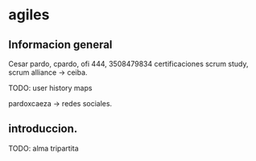 # agiles

## Informacion general
Cesar pardo, cpardo, ofi 444, 3508479834
certificaciones scrum study, scrum alliance -> ceiba.

TODO: user history maps

pardoxcaeza -> redes sociales.

## introduccion.
TODO: alma tripartita
